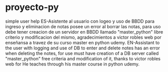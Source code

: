 # proyecto-py
simple user help
ES-Asistente al usuario con logeo y uso de BBDD para ingreso y eliminacion de notas posee un error al borrar las notas, para uso debe tener creacion de un servidor en BBDD llamado "master_python" libre criterio y modificacion del mismo, agradecimientos a victor robles web por enseñansa a travez de su curso master en python udemy.
EN-Assistant to the user with logging and use of DB to enter and delete notes has an error when deleting the notes, for use must have creation of a DB server called "master_python" free criteria and modification of it, thanks to victor robles web for He teaches through his master course in python udemy.
